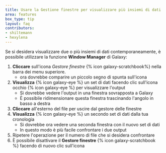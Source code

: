 ```yaml
---
title: Usare la Gestione finestre per visualizzare più insiemi di dati
area: features
box_type: tip
layout: faq
contributors:
- shiltemann
- hexylena
---
```



Se si desidera visualizzare due o più insiemi di dati contemporaneamente, è possibile utilizzare la funzione **Window Manager** di Galaxy:
  1. **Cliccare** sull'icona *Gestore finestre* {% icon galaxy-scratchbook%} nella barra dei menu superiore.
     - ora dovrebbe comparire un piccolo segno di spunta sull'icona
  2. **Visualizza** {% icon galaxy-eye %} un set di dati facendo clic sull'icona occhio {% icon galaxy-eye %} per visualizzare l'output
     - Si dovrebbe vedere l'output in una finestra sovrapposta a Galaxy
     - È possibile ridimensionare questa finestra trascinando l'angolo in basso a destra
  3. **Cliccare** all'esterno del file per uscire dal gestore delle finestre
  4. **Visualizza** {% icon galaxy-eye %} un secondo set di dati dalla tua cronologia
     - Si dovrebbe ora vedere una seconda finestra con il nuovo set di dati
     - In questo modo è più facile confrontare i due output
  5. Ripetere l'operazione per il numero di file che si desidera confrontare
  6. È possibile disattivare il **Gestore finestre** {% icon galaxy-scratchbook %} facendo di nuovo clic sull'icona

